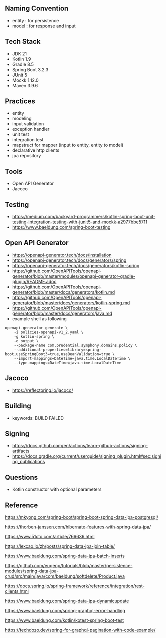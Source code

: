 
## Naming Convention

* entity : for persistence
* model : for response and input

## Tech Stack
* JDK 21
* Kotlin 1.9
* Gradle 8.5
* Spring Boot 3.2.3
* JUnit 5
* Mockk 1.12.0
* Maven 3.9.6

## Practices
* entity
* modeling
* input validation
* exception handler
* unit test
* integration test
* mapstruct for mapper (input to entity, entity to model)
* declarative http clients
* jpa repository

## Tools
* Open API Generator
* Jacoco

## Testing
* https://medium.com/backyard-programmers/kotlin-spring-boot-unit-testing-integration-testing-with-junit5-and-mockk-a2977bbe5711
* https://www.baeldung.com/spring-boot-testing

## Open API Generator
* https://openapi-generator.tech/docs/installation
* https://openapi-generator.tech/docs/generators/spring
* https://openapi-generator.tech/docs/generators/kotlin-spring
* https://github.com/OpenAPITools/openapi-generator/blob/master/modules/openapi-generator-gradle-plugin/README.adoc
* https://github.com/OpenAPITools/openapi-generator/blob/master/docs/generators/kotlin.md
* https://github.com/OpenAPITools/openapi-generator/blob/master/docs/generators/kotlin-spring.md
* https://github.com/OpenAPITools/openapi-generator/blob/master/docs/generators/java.md
* example shell as following
```shell
openapi-generator generate \
    -i policies-openapi-v1_2.yaml \
    -g kotlin-spring \
    -o output \
    --package-name com.prudential.symphony.domains.policy \
    --additional-properties=library=spring-boot,useSpringBoot3=true,useBeanValidation=true \
    --import-mappings=DateTime=java.time.LocalDateTime \
    --type-mappings=DateTime=java.time.LocalDateTime
```

## Jacoco
* https://reflectoring.io/jacoco/

## Building
* keywords: BUILD FAILED

## Signing
* https://docs.github.com/en/actions/learn-github-actions/signing-artifacts
* https://docs.gradle.org/current/userguide/signing_plugin.html#sec:signing_publications

## Questions
* Kotlin constructor with optional parameters

## Reference

https://mkyong.com/spring-boot/spring-boot-spring-data-jpa-postgresql/

https://thorben-janssen.com/hibernate-features-with-spring-data-jpa/

https://www.51cto.com/article/766636.html

https://lexcao.io/zh/posts/spring-data-jpa-join-table/

https://www.baeldung.com/spring-data-jpa-batch-inserts

https://github.com/eugenp/tutorials/blob/master/persistence-modules/spring-data-jpa-crud/src/main/java/com/baeldung/softdelete/Product.java

https://docs.spring.io/spring-framework/reference/integration/rest-clients.html

https://www.baeldung.com/spring-data-jpa-dynamicupdate

https://www.baeldung.com/spring-graphql-error-handling

https://www.baeldung.com/kotlin/kotest-spring-boot-test

https://techdozo.dev/spring-for-graphql-pagination-with-code-example/
